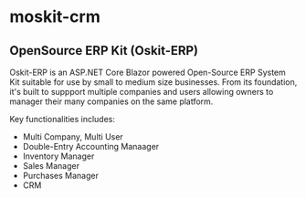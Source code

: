 # moskit-crm
 
## OpenSource ERP Kit (Oskit-ERP)

Oskit-ERP is an ASP.NET Core Blazor powered Open-Source ERP System Kit suitable for use by small to medium size businesses. From its foundation, it's built to suppport multiple companies and users allowing owners to manager their many companies on the same platform.

Key functionalities includes:
- Multi Company, Multi User
- Double-Entry Accounting Manaager
- Inventory Manager
- Sales Manager
- Purchases Manager
- CRM

